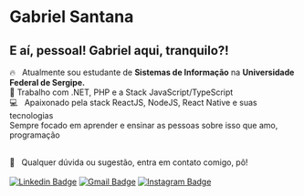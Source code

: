# Gabriel Santana

## E aí, pessoal! Gabriel aqui, tranquilo?!

:fire: &nbsp; Atualmente sou estudante de **Sistemas de Informação** na **Universidade Federal de Sergipe.**
<br /> :purple_heart: Trabalho com .NET, PHP e a Stack JavaScript/TypeScript
<br /> :computer: &nbsp; Apaixonado pela stack ReactJS, NodeJS, React Native e suas tecnologias
<br /> Sempre focado em aprender e ensinar as pessoas sobre isso que amo, programação

<br /> :email: &nbsp; Qualquer dúvida ou sugestão, entra em contato comigo, pô!
<br /><br />
[![Linkedin Badge](https://img.shields.io/badge/-GabrielSantana-blue?style=flat-square&logo=Linkedin&logoColor=white&link=https://www.linkedin.com/in/gabriel-sisjr/)](https://www.linkedin.com/in/gabriel-sisjr/)
[![Gmail Badge](https://img.shields.io/badge/-gabriel.sistemasjr@gmail.com-c14438?style=flat-square&logo=Gmail&logoColor=white&link=mailto:gabriel.sistemasjr@gmail.com)](mailto:gabriel.sistemasjr@gmail.com)
[![Instagram Badge](https://img.shields.io/badge/-@gabriiel.santana.__-blue?style=flat-square&logo=Instagram&logoColor=white&link=https://www.instagram.com/gabriiel.santana._/)](https://www.instagram.com/gabriiel.santana._/)
